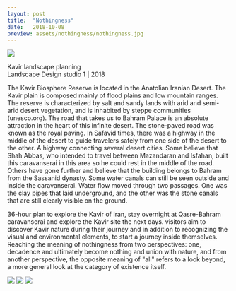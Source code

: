 ```yaml
---
layout: post
title:  "Nothingness"
date:   2018-10-08
preview: assets/nothingness/nothingness.jpg
---
```


<img src='http://www.dellastudio.com/assets/nothingness/1.jpg'/>

Kavir landscape planning <br>
Landscape Design studio 1 | 2018 <br>

The Kavir Biosphere Reserve is located in the Anatolian Iranian Desert. The Kavir plain is composed mainly of flood plains and low mountain ranges. The reserve is characterized by salt and sandy lands with arid and semi-arid desert vegetation, and is inhabited by steppe communities (unesco.org).
The road that takes us to Bahram Palace is an absolute attraction in the heart of this infinite desert. The stone-paved road was known as the royal paving. In Safavid times, there was a highway in the middle of the desert to guide travelers safely from one side of the desert to the other. A highway connecting several desert cities. Some believe that Shah Abbas, who intended to travel between Mazandaran and Isfahan, built this caravanserai in this area so he could rest in the middle of the road. Others have gone further and believe that the building belongs to Bahram from the Sassanid dynasty. Some water canals can still be seen outside and inside the caravanserai. Water flow moved through two passages. One was the clay pipes that laid underground, and the other was the stone canals that are still clearly visible on the ground.


36-hour plan to explore the Kavir of Iran, stay overnight at Qasre-Bahram caravanserai and explore the Kavir site the next days. visitors aim to discover Kavir nature during their journey and in addition to recognizing the visual and environmental elements, to start a journey inside themselves. Reaching the meaning of nothingness from two perspectives: one, decadence and ultimately become nothing and union with nature, and from another perspective, the opposite meaning of "all" refers to a look beyond, a more general look at the category of existence itself.



<img src='http://www.dellastudio.com/assets/nothingness/2.jpg'/>

<img src='http://www.dellastudio.com/assets/nothingness/3.jpg'/>

<img src='http://www.dellastudio.com/assets/nothingness/4.jpg'/>
